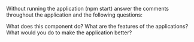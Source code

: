 Without running the application (npm start) answer the comments throughout the application and the following questions:

What does this component do?
What are the features of the applications?
What would you do to make the application better?
